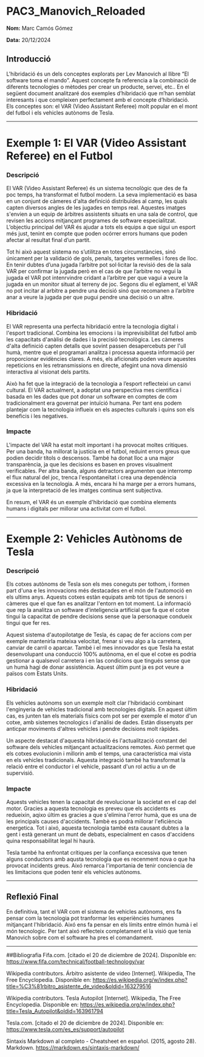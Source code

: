 # PAC3_Manovich_Reloaded
**Nom:** Marc Camós Gómez 

**Data:** 20/12/2024

## Introducció 
L'hibridació és un dels conceptes explorats per Lev Manovich al llibre “El software toma el mando”. 
Aquest concepte fa referencia a la combinació de diferents tecnologies o mètodes per crear un producte, servei, etc.. 
En el següent document analitzaré dos exemples d’hibridació que m’han semblat interesants i que compleixen perfectament amb el concepte d’hibridació. Els conceptes son: el VAR (Video Assistant Referee) molt popular en el mont del futbol i els vehicles autònoms de Tesla.

---

# Exemple 1: El VAR (Video Assistant Referee) en el Futbol

### Descripció
El VAR (Video Assistant Referee) és un sistema tecnològic que des de fa poc temps, ha transformat el futbol modern. La seva implementació es basa en un conjunt de càmeres d'alta definició distribuïdes al camp, les quals capten diversos angles de les jugades en temps real. Aquestes imatges s'envien a un equip de àrbitres assistents situats en una sala de control, que revisen les accions mitjançant programes de software especialitzat. 
L’objectiu principal del VAR és ajudar a tots els equips a que sigui un esport més just, tenint en compte que poden ocórrer errors humans que poden afectar al resultat final d’un partit.

Tot hi això aquest sistema no s’utilitza en totes circumstàncies, sinó únicament per la validació de gols, penals, targetes vermelles i fores de lloc. En tenir dubtes d’una jugada l’arbitre pot sol·licitar la revisió des de la sala VAR per confirmar la jugada però en el cas de que l’arbitre no vegui la jugada el VAR pot intenrvindre cridant a l’arbitre per que vagui a veure la jugada en un monitor situat al terreny de joc. Segons diu el eglament, el VAR no pot incitar al arbitre a pendre una decisió sinó que recomanen a l’arbitre anar a veure la jugada per que pugui pendre una decisió o un altre.

### Hibridació
El VAR representa una perfecta hibridació entre la tecnologia digital i l'esport tradicional. Combina les emocions i la imprevisibilitat del futbol amb les capacitats d'anàlisi de dades i la precisió tecnològica. Les càmeres d'alta definició capten detalls que sovint passen desapercebuts per l'ull humà, mentre que el programari analitza i processa aquesta informació per proporcionar evidències clares. A més, els aficionats poden veure aquestes repeticions en les retransmissions en directe, afegint una nova dimensió interactiva al visionat dels partits.

Això ha fet que la integració de la tecnologia a l’esport reflecteixi un canvi cultural. El VAR actualment, a adoptat una perspectiva mes científica i basada en les dades que pot donar un software en comptes de com tradicionalment era governat per intuïció humana. Per tant ens podem plantejar com la tecnologia influeix en els aspectes culturals i quins son els beneficis i les negatives.

### Impacte
L'impacte del VAR ha estat molt important i ha provocat moltes critiques. Per una banda, ha millorat la justícia en el futbol, reduint errors greus que podien decidir títols o descensos. També ha donat lloc a una major transparència, ja que les decisions es basen en proves visualment verificables. Per altra banda, alguns detractors argumenten que interromp el flux natural del joc, trenca l'espontaneïtat i crea una dependència excessiva en la tecnologia. A més, encara hi ha marge per a errors humans, ja que la interpretació de les imatges continua sent subjectiva.

En resum, el VAR és un exemple d'hibridació que combina elements humans i digitals per millorar una activitat com el futbol.

---

# Exemple 2: Vehicles Autònoms de Tesla

### Descripció
Els cotxes autònoms de Tesla son els mes coneguts per tothom, i formen part d'una e les innovacions més destacades en el món de l'automoció en els ultims anys. Aquests cotxes estàn equipats amb tot tipus de senors i càmeres que el que fan es analitzar l'entorn en tot moment. La informació que rep la analitza un software d'inteligencia artificial que fa que el cotxe tingui la capacitat de pendre decisions sense que la personaque condueix tingui que fer res.

Aquest sistema d'autopilotatge de Tesla, és capaç de fer accions com per exemple mantenirla mateixa velocitat, frenar si veu algo a la carretera, canviar de carril o aparcar. També i el mes innovador es que Tesla ha estat desenvolupant una conducció 100% autònoma, en el que el cotxe es podria gestionar a qualsevol carretera i en las condicions que tingués sense que un humà hagi de donar assistència. Aquest últim punt ja es pot veure a països com Estats Units.


### Hibridació
Els vehicles autònoms son un exemple molt clar l'hibridació combinant l'enginyeria de vehicles tradicional amb tecnologies digitals. En aquest últim cas, es junten tan els materials físics com pot ser per exemple el motor d'un cotxe, amb sistemes tecnologics i d'anàlisi de dades. Estàn dissenyats per anticpar moviments d'altres vehicles i pendre decisions molt ràpides.

Un aspecte destacat d'aquesta hibridació és l'actualització constant del software dels vehicles mitjançant actualitzacions remotes. Això permet que els cotxes evolucionin i millorin amb el temps, una característica mai vista en els vehicles tradicionals. Aquesta integració també ha transformat la relació entre el conductor i el vehicle, passant d'un rol actiu a un de supervisió.

### Impacte
Aquests vehicles tenen la capacitat de revolucionar la societat en el cap del motor. Gracies a aquesta tecnologia es preveu que els accidents es redueixin, aqixo últim es gracies a que s'elimina l'error humà, que es una de les principals causes d'accidents. Tambè es podrà millorar l'eficiència energetica. Tot i aixó, aquesta tecnologia també esta causant dubtes a la gent i està generant un munt de debats, especialment en casos d'accidens quina responsabilitat legal hi haurà.

Tesla també ha enfrontat crítiques per la confiança excessiva que tenen alguns conductors amb aqusta tecnologia que es recenment nova o que ha provocat incidents greus. Aixó remarca l'importania de tenir conciencia de les limitacions que poden tenir els vehicles autònoms.


---

## Reflexió Final
En definitiva, tant el VAR com el sistema de vehicles autònoms, ens fa pensar com la tecnologia pot tranformar les experiències humanes mitjançant l'hibridació. Aixó ens fa pensar en els límits entre elmón humà i el món tecnologic. Per tant aixó reflecteix completament el la visió que tenia Manovich sobre com el software ha pres el comandament.

---

##Bibliografia
Fifa.com. [citado el 20 de diciembre de 2024]. Disponible en: https://www.fifa.com/technical/football-technology/var

Wikipedia contributors. Árbitro asistente de video [Internet]. Wikipedia, The Free
Encyclopedia. Disponible en: https://es.wikipedia.org/w/index.php?title=%C3%81rbitro_asistente_de_video&oldid=163279516

Wikipedia contributors. Tesla Autopilot [Internet]. Wikipedia, The Free Encyclopedia. Disponible en: https://es.wikipedia.org/w/index.php?title=Tesla_Autopilot&oldid=163961794

Tesla.com. [citado el 20 de diciembre de 2024]. Disponible en: https://www.tesla.com/es_es/support/autopilot

Sintaxis Markdown al completo - Cheatsheet en español. (2015, agosto 28). Markdown. https://markdown.es/sintaxis-markdown/


